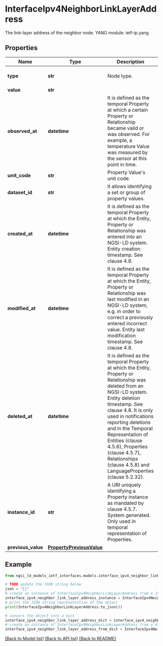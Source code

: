 # InterfaceIpv4NeighborLinkLayerAddress

The link-layer address of the neighbor node.  YANG module: ietf-ip.yang 

## Properties

Name | Type | Description | Notes
------------ | ------------- | ------------- | -------------
**type** | **str** | Node type.  | [optional] [default to 'Property']
**value** | **str** |  | 
**observed_at** | **datetime** | It is defined as the temporal Property at which a certain Property or Relationship became valid or was observed. For example, a temperature Value was measured by the sensor at this point in time.  | [optional] 
**unit_code** | **str** | Property Value&#39;s unit code.  | [optional] 
**dataset_id** | **str** | It allows identifying a set or group of property values.  | [optional] 
**created_at** | **datetime** | It is defined as the temporal Property at which the Entity, Property or Relationship was entered into an NGSI-LD system.  Entity creation timestamp. See clause 4.8.  | [optional] 
**modified_at** | **datetime** | It is defined as the temporal Property at which the Entity, Property or Relationship was last modified in an NGSI-LD system, e.g. in order to correct a previously entered incorrect value.  Entity last modification timestamp. See clause 4.8.  | [optional] 
**deleted_at** | **datetime** | It is defined as the temporal Property at which the Entity, Property or Relationship was deleted from an NGSI-LD system.  Entity deletion timestamp. See clause 4.8. It is only used in notifications reporting deletions and in the Temporal Representation of Entities (clause 4.5.6), Properties (clause 4.5.7), Relationships (clause 4.5.8) and LanguageProperties (clause 5.2.32).  | [optional] 
**instance_id** | **str** | A URI uniquely identifying a Property instance as  mandated by clause 4.5.7. System generated. Only used in temporal representation of Properties.  | [optional] [readonly] 
**previous_value** | [**PropertyPreviousValue**](PropertyPreviousValue.md) |  | [optional] 

## Example

```python
from ngsi_ld_models_ietf_interfaces.models.interface_ipv4_neighbor_link_layer_address import InterfaceIpv4NeighborLinkLayerAddress

# TODO update the JSON string below
json = "{}"
# create an instance of InterfaceIpv4NeighborLinkLayerAddress from a JSON string
interface_ipv4_neighbor_link_layer_address_instance = InterfaceIpv4NeighborLinkLayerAddress.from_json(json)
# print the JSON string representation of the object
print(InterfaceIpv4NeighborLinkLayerAddress.to_json())

# convert the object into a dict
interface_ipv4_neighbor_link_layer_address_dict = interface_ipv4_neighbor_link_layer_address_instance.to_dict()
# create an instance of InterfaceIpv4NeighborLinkLayerAddress from a dict
interface_ipv4_neighbor_link_layer_address_from_dict = InterfaceIpv4NeighborLinkLayerAddress.from_dict(interface_ipv4_neighbor_link_layer_address_dict)
```
[[Back to Model list]](../README.md#documentation-for-models) [[Back to API list]](../README.md#documentation-for-api-endpoints) [[Back to README]](../README.md)


